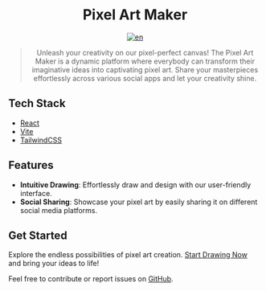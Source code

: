 <div align="center">

# Pixel Art Maker

[![en](https://img.shields.io/badge/lang-en-red.svg)](./README.md)

> Unleash your creativity on our pixel-perfect canvas! The Pixel Art Maker is a dynamic platform where everybody can transform their imaginative ideas into captivating pixel art. Share your masterpieces effortlessly across various social apps and let your creativity shine.

</div>

## Tech Stack

- [React](https://www.react.dev)
- [Vite](https://vitejs.dev/)
- [TailwindCSS](https://tailwindcss.com/)

## Features

- **Intuitive Drawing**: Effortlessly draw and design with our user-friendly interface.
- **Social Sharing**: Showcase your pixel art by easily sharing it on different social media platforms.

## Get Started

Explore the endless possibilities of pixel art creation. [Start Drawing Now](#) and bring your ideas to life!

Feel free to contribute or report issues on [GitHub](#).
